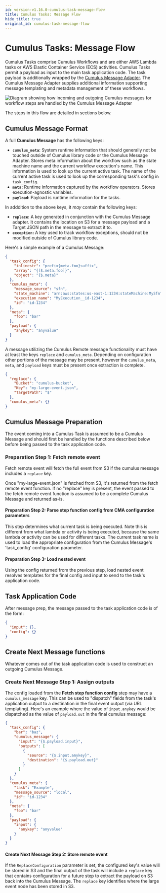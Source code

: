 ```yaml
---
id: version-v1.16.0-cumulus-task-message-flow
title: Cumulus Tasks: Message Flow
hide_title: true
original_id: cumulus-task-message-flow
---
```


# Cumulus Tasks: Message Flow

Cumulus Tasks comprise Cumulus Workflows and are either AWS Lambda tasks or AWS Elastic Container Service (ECS) activities. Cumulus Tasks permit a payload as input to the main task application code. The task payload is additionally wrapped by the [Cumulus Message Adapter](https://github.com/nasa/cumulus-message-adapter). The Cumulus Message Adapter supplies additional information supporting message templating and metadata management of these workflows.

![Diagram showing how incoming and outgoing Cumulus messages for workflow steps are handled by the Cumulus Message Adapter](assets/cumulus-task-message-flow.png)

The steps in this flow are detailed in sections below.

## Cumulus Message Format

A full **Cumulus Message** has the following keys:

* **`cumulus_meta`:** System runtime information that should generally not be touched outside of Cumulus library code or the Cumulus Message Adapter. Stores meta information about the workflow such as the state machine name and the current workflow execution's name. This information is used to look up the current active task. The name of the current active task is used to look up the corresponding task's config in `task_config`.
* **`meta`:** Runtime information captured by the workflow operators. Stores execution-agnostic variables.
* **`payload`:** Payload is runtime information for the tasks.

In adddition to the above keys, it *may* contain the following keys:

* **`replace`:** A key generated in conjunction with the Cumulus Message adapter.  It contains the location on S3 for a message payload and a Target JSON path in the message to extract it to.
* **`exception`:** A key used to track workflow exceptions, should not be modified outside of Cumulus library code.

Here's a simple example of a Cumulus Message:

```json
{
  "task_config": {
    "inlinestr": "prefix{meta.foo}suffix",
    "array": "{[$.meta.foo]}",
    "object": "{$.meta}"
  },
  "cumulus_meta": {
    "message_source": "sfn",
    "state_machine": "arn:aws:states:us-east-1:1234:stateMachine:MySfn",
    "execution_name": "MyExecution__id-1234",
    "id": "id-1234"
  },
  "meta": {
    "foo": "bar"
  },
  "payload": {
    "anykey": "anyvalue"
  }
}
```

A message utilizing the Cumulus Remote message functionality must have at least the keys `replace` and `cumulus_meta`.   Depending on configuration other portions of the message may be present, however the `cumulus_meta`, `meta`, and `payload` keys must be present once extraction is complete.

```json
{
  "replace": {
    "Bucket": "cumulus-bucket",
    "Key": "my-large-event.json",
    "TargetPath": "$"
  },
  "cumulus_meta": {}
}
```

## Cumulus Message Preparation

The event coming into a Cumulus Task is assumed to be a Cumulus Message and should first be handled by the functions described below before being passed to the task application code.

### Preparation Step 1: Fetch remote event

Fetch remote event will fetch the full event from S3 if the cumulus message includes a `replace` key.

Once "my-large-event.json" is fetched from S3, it's returned from the fetch remote event function. If no "replace" key is present, the event passed to the fetch remote event function is assumed to be a complete Cumulus Message and returned as-is.

#### Preparation Step 2: Parse step function config from CMA configuration parameters

This step  determines what current task is being executed. Note this is different from what lambda or activity is being executed, because the same lambda or activity can be used for different tasks. The current task name is used to load the appropriate configuration from the Cumulus Message's 'task_config' configuration parameter.

#### Preparation Step 3: Load nested event

Using the config returned from the previous step, load nested event resolves
templates for the final config and input to send to the task's application code.

## Task Application Code

After message prep, the message passed to the task application code is of the form:

```json
{
  "input": {},
  "config": {}
}
```

## Create Next Message functions

Whatever comes out of the task application code is used to construct an outgoing Cumulus Message.

### Create Next Message Step 1: Assign outputs

The config loaded from the **Fetch step function config** step may have a `cumulus_message` key. This can be used to "dispatch" fields from the task's application output to a destination in the final event output (via URL templating). Here's an example where the value of `input.anykey` would be dispatched as the value of `payload.out` in the final cumulus message:

```json
{
  "task_config": {
    "bar": "baz",
    "cumulus_message": {
      "input": "{$.payload.input}",
      "outputs": [
        {
          "source": "{$.input.anykey}",
          "destination": "{$.payload.out}"
        }
      ]
    }
  },
  "cumulus_meta": {
    "task": "Example",
    "message_source": "local",
    "id": "id-1234"
  },
  "meta": {
    "foo": "bar"
  },
  "payload": {
    "input": {
      "anykey": "anyvalue"
    }
  }
}
```

#### Create Next Message Step 2: Store remote event

 If the `ReplaceConfiguration` parameter is set, the configured key's value  will be stored in S3 and the final output of the task will include a `replace` key that contains configuration for a future step to extract the payload on S3 back into the Cumulus Message.   The `replace` key identifies where the large event node has been stored in S3.
